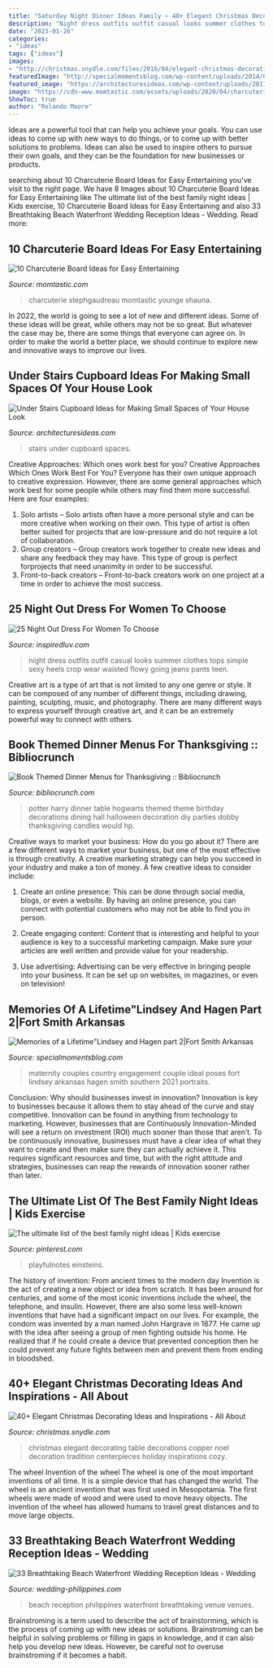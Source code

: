 ```yaml
---
title: "Saturday Night Dinner Ideas Family ~ 40+ Elegant Christmas Decorating Ideas And Inspirations"
description: "Night dress outfits outfit casual looks summer clothes tops simple sexy heels crop wear waisted flowy going jeans pants teen"
date: "2023-01-26"
categories:
- "ideas"
tags: ["ideas"]
images:
- "http://christmas.snydle.com/files/2016/04/elegant-christmas-decorating-ideas-5.jpg"
featuredImage: "http://specialmomentsblog.com/wp-content/uploads/2014/03/Southern-Maternity-Pictures-Maternity-Picture-ideas-Country-Maternity-Pictures_0042.jpg"
featured_image: "https://architecturesideas.com/wp-content/uploads/2017/09/16-13.jpg"
image: "https://cdn-www.momtastic.com/assets/uploads/2020/04/charcuterie-724.jpg"
ShowToc: true
author: "Rolando Moore"
---
```



Ideas are a powerful tool that can help you achieve your goals. You can use ideas to come up with new ways to do things, or to come up with better solutions to problems. Ideas can also be used to inspire others to pursue their own goals, and they can be the foundation for new businesses or products.

	

		
searching about 10 Charcuterie Board Ideas for Easy Entertaining you've visit to the right page. We have 8 Images about 10 Charcuterie Board Ideas for Easy Entertaining like The ultimate list of the best family night ideas | Kids exercise, 10 Charcuterie Board Ideas for Easy Entertaining and also 33 Breathtaking Beach Waterfront Wedding Reception Ideas - Wedding. Read more:
		
    
## 10 Charcuterie Board Ideas For Easy Entertaining

<img loading=lazy src="https://cdn-www.momtastic.com/assets/uploads/2020/04/charcuterie-724.jpg" onerror="this.onerror=null;this.src='https://tse3.mm.bing.net/th?id=OIP.iCZVD0c9i_a7o0HmSPwLbgHaE7&amp;pid=15.1';" alt="10 Charcuterie Board Ideas for Easy Entertaining">

_Source: momtastic.com_

>charcuterie stephgaudreau momtastic younge shauna. 

	

In 2022, the world is going to see a lot of new and different ideas. Some of these ideas will be great, while others may not be so great. But whatever the case may be, there are some things that everyone can agree on. In order to make the world a better place, we should continue to explore new and innovative ways to improve our lives.

    
## Under Stairs Cupboard Ideas For Making Small Spaces Of Your House Look

<img loading=lazy src="https://architecturesideas.com/wp-content/uploads/2017/09/16-13.jpg" onerror="this.onerror=null;this.src='https://tse1.mm.bing.net/th?id=OIP.4kBANydO-un3BUpCBK8ipgHaFj&amp;pid=15.1';" alt="Under Stairs Cupboard Ideas for Making Small Spaces of Your House Look">

_Source: architecturesideas.com_

>stairs under cupboard spaces. 

	

Creative Approaches: Which ones work best for you?
Creative Approaches Which Ones Work Best For You?
Everyone has their own unique approach to creative expression. However, there are some general approaches which work best for some people while others may find them more successful. Here are four examples: 

1) Solo artists – Solo artists often have a more personal style and can be more creative when working on their own. This type of artist is often better suited for projects that are low-pressure and do not require a lot of collaboration. 
2) Group creators – Group creators work together to create new ideas and share any feedback they may have. This type of group is perfect forprojects that need unanimity in order to be successful. 
3) Front-to-back creators – Front-to-back creators work on one project at a time in order to achieve the most success.

    
## 25 Night Out Dress For Women To Choose

<img loading=lazy src="http://www.inspiredluv.com/wp-content/uploads/2016/09/15-Girls-Night-out-Dress-to-choose.jpg" onerror="this.onerror=null;this.src='https://tse4.mm.bing.net/th?id=OIP.Sg43PtFzQKMaa9lt-nQ-owHaLH&amp;pid=15.1';" alt="25 Night Out Dress For Women To Choose">

_Source: inspiredluv.com_

>night dress outfits outfit casual looks summer clothes tops simple sexy heels crop wear waisted flowy going jeans pants teen. 

	

Creative art is a type of art that is not limited to any one genre or style. It can be composed of any number of different things, including drawing, painting, sculpting, music, and photography. There are many different ways to express yourself through creative art, and it can be an extremely powerful way to connect with others.

    
## Book Themed Dinner Menus For Thanksgiving :: Bibliocrunch

<img loading=lazy src="http://3xoo20ik68l1obvec1hg1f6f.wpengine.netdna-cdn.com/wp-content/uploads/2017/11/Harry-Potter-.jpg" onerror="this.onerror=null;this.src='https://tse4.mm.bing.net/th?id=OIP.VJ8RmHJyoe3LowIWPOqfGwHaJ6&amp;pid=15.1';" alt="Book Themed Dinner Menus for Thanksgiving :: Bibliocrunch">

_Source: bibliocrunch.com_

>potter harry dinner table hogwarts themed theme birthday decorations dining hall halloween decoration diy parties dobby thanksgiving candles would hp. 

	

Creative ways to market your business: How do you go about it?
There are a few different ways to market your business, but one of the most effective is through creativity. A creative marketing strategy can help you succeed in your industry and make a ton of money. A few creative ideas to consider include: 
1. Create an online presence: This can be done through social media, blogs, or even a website. By having an online presence, you can connect with potential customers who may not be able to find you in person. 

2. Create engaging content: Content that is interesting and helpful to your audience is key to a successful marketing campaign. Make sure your articles are well written and provide value for your readership. 

3. Use advertising: Advertising can be very effective in bringing people into your business. It can be set up on websites, in magazines, or even on television!

    
## Memories Of A Lifetime&quot;Lindsey And Hagen Part 2|Fort Smith Arkansas

<img loading=lazy src="http://specialmomentsblog.com/wp-content/uploads/2014/03/Southern-Maternity-Pictures-Maternity-Picture-ideas-Country-Maternity-Pictures_0042.jpg" onerror="this.onerror=null;this.src='https://tse2.mm.bing.net/th?id=OIP.TgHKARlkJ1r-NWMnheIGRwHaLE&amp;pid=15.1';" alt="Memories of a Lifetime&quot;Lindsey and Hagen part 2|Fort Smith Arkansas">

_Source: specialmomentsblog.com_

>maternity couples country engagement couple ideal poses fort lindsey arkansas hagen smith southern 2021 portraits. 

	

Conclusion: Why should businesses invest in innovation?
Innovation is key to businesses because it allows them to stay ahead of the curve and stay competitive. Innovation can be found in anything from technology to marketing. However, businesses that are Continuously Innovation-Minded will see a return on investment (ROI) much sooner than those that aren’t. To be continuously innovative, businesses must have a clear idea of what they want to create and then make sure they can actually achieve it. This requires significant resources and time, but with the right attitude and strategies, businesses can reap the rewards of innovation sooner rather than later.

    
## The Ultimate List Of The Best Family Night Ideas | Kids Exercise

<img loading=lazy src="https://i.pinimg.com/736x/2a/f7/1b/2af71b04a6fccf5a3f423a5ce32edafb.jpg" onerror="this.onerror=null;this.src='https://tse4.mm.bing.net/th?id=OIP.vHFF_bRTvG4RXBPVXUa8KwHaKX&amp;pid=15.1';" alt="The ultimate list of the best family night ideas | Kids exercise">

_Source: pinterest.com_

>playfulnotes einsteins. 

	

The history of invention: From ancient times to the modern day
Invention is the act of creating a new object or idea from scratch. It has been around for centuries, and some of the most iconic inventions include the wheel, the telephone, and insulin. However, there are also some less well-known inventions that have had a significant impact on our lives. For example, the condom was invented by a man named John Hargrave in 1877. He came up with the idea after seeing a group of men fighting outside his home. He realized that if he could create a device that prevented conception then he could prevent any future fights between men and prevent them from ending in bloodshed.

    
## 40+ Elegant Christmas Decorating Ideas And Inspirations - All About

<img loading=lazy src="http://christmas.snydle.com/files/2016/04/elegant-christmas-decorating-ideas-5.jpg" onerror="this.onerror=null;this.src='https://tse3.mm.bing.net/th?id=OIP.mBp7D2_qchP28y7lgvg4MAHaKf&amp;pid=15.1';" alt="40+ Elegant Christmas Decorating Ideas and Inspirations - All About">

_Source: christmas.snydle.com_

>christmas elegant decorating table decorations copper noel decoration tradition centerpieces holiday inspirations cozy. 

	

The wheel
Invention of the wheel
The wheel is one of the most important inventions of all time. It is a simple device that has changed the world. The wheel is an ancient invention that was first used in Mesopotamia. The first wheels were made of wood and were used to move heavy objects. The invention of the wheel has allowed humans to travel great distances and to move large objects.

    
## 33 Breathtaking Beach Waterfront Wedding Reception Ideas - Wedding

<img loading=lazy src="http://www.wedding-philippines.com/wp-content/uploads/2015/10/Wedding-Philippines-33-Breathtaking-Beach-Waterfront-Wedding-Reception-Venue-Ideas-17.jpg" onerror="this.onerror=null;this.src='https://tse2.mm.bing.net/th?id=OIP.XY205diNQu9xHKnET5L-hAHaLH&amp;pid=15.1';" alt="33 Breathtaking Beach Waterfront Wedding Reception Ideas - Wedding">

_Source: wedding-philippines.com_

>beach reception philippines waterfront breathtaking venue venues. 

	

Brainstroming is a term used to describe the act of brainstorming, which is the process of coming up with new ideas or solutions. Brainstroming can be helpful in solving problems or filling in gaps in knowledge, and it can also help you develop new ideas. However, be careful not to overuse brainstroming if it becomes a habit.

